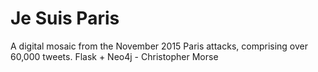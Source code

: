 # Je Suis Paris
A digital mosaic from the November 2015 Paris attacks, comprising over 60,000 tweets. Flask + Neo4j - Christopher Morse
